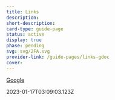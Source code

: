 ```yaml
---
title: Links
description: 
short-description: 
card-type: guide-page
status: active
display: true
phase: pending
svg: svg/2FA.svg
provider-link: /guide-pages/links-gdoc
cover: 
---
```

<div class="content-section">
<div class="section-container" markdown="1">

[Google](https://google.com)
</div>
</div> 2023-01-17T03:09:03.123Z